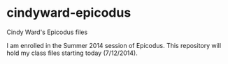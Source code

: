 cindyward-epicodus
==================

Cindy Ward's Epicodus files

I am enrolled in the Summer 2014 session of Epicodus. This repository will hold my class files starting today (7/12/2014).

